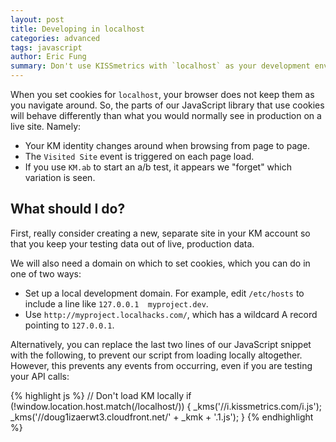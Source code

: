 ```yaml
---
layout: post
title: Developing in localhost
categories: advanced
tags: javascript
author: Eric Fung
summary: Don't use KISSmetrics with `localhost` as your development environment; provide a custom domain name to set your cookies.
---
```

When you set cookies for `localhost`, your browser does not keep them as you navigate around. So, the parts of our JavaScript library that use cookies will behave differently than what you would normally see in production on a live site. Namely:

* Your KM identity changes around when browsing from page to page.
* The `Visited Site` event is triggered on each page load.
* If you use `KM.ab` to start an a/b test, it appears we "forget" which variation is seen.

## What should I do?

First, really consider creating a new, separate site in your KM account so that you keep your testing data out of live, production data.

We will also need a domain on which to set cookies, which you can do in one of two ways:

* Set up a local development domain. For example, edit `/etc/hosts` to include a line like `127.0.0.1  myproject.dev`.
* Use `http://myproject.localhacks.com/`, which has a wildcard A record pointing to `127.0.0.1`.

Alternatively, you can replace the last two lines of our JavaScript snippet with the following, to prevent our script from loading locally altogether. However, this prevents any events from occurring, even if you are testing your API calls:

{% highlight js %}
// Don't load KM locally
if (!window.location.host.match(/localhost/)) {
  _kms('//i.kissmetrics.com/i.js');
  _kms('//doug1izaerwt3.cloudfront.net/' + _kmk + '.1.js');
}
{% endhighlight %}